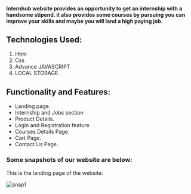 


<h4>Internhub website provides an opportunity to get an internship with a handsome stipend. it also provides some courses by pursuing you can improve your skills and maybe you will land a high paying job. </h4>

## Technologies Used:
1. Html
2. Css
3. Advance JAVASCRIPT
4. LOCAL STORAGE.


## Functionality and Features:

- Landing page.
- Internship and Jobs section
- Product Details.
- Login and Registration feature
- Courses Details Page.
- Cart Page.
- Contact Us Page.


### Some snapshots of our website are below:

This is the landing page of the website:

![snap1](https://user-images.githubusercontent.com/91534605/141649437-f79799b7-9534-425e-8ae1-6b69fc3bd92c.png)


